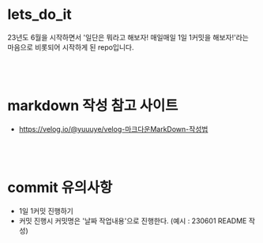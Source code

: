 # lets_do_it

23년도 6월을 시작하면서 '일단은 뭐라고 해보자! 매일매일 1일 1커밋을 해보자!'라는 마음으로 비롯되어 시작하게 된 repo입니다.

<br><br>

# markdown 작성 참고 사이트

- https://velog.io/@yuuuye/velog-마크다운MarkDown-작성법

<br><br>

# commit 유의사항

- 1일 1커밋 진행하기
- 커밋 진행시 커밋명은 '날짜 작업내용'으로 진행한다. (예시 : 230601 README 작성)
